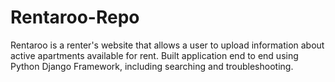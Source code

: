 # Rentaroo-Repo
Rentaroo is a renter's website that allows a user to upload information about active apartments available for rent.
Built application end to end using Python Django Framework, including searching and troubleshooting.
